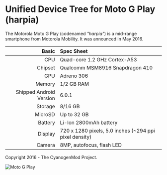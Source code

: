 Unified Device Tree for Moto G Play (harpia)
===========================================

The Motorola Moto G Play (codenamed _"harpia"_) is a mid-range smartphone from Motorola Mobility.
It was announced in May 2016.

Basic   | Spec Sheet
-------:|:-------------------------
CPU     | Quad-core 1.2 GHz Cortex-A53
Chipset | Qualcomm MSM8916 Snapdragon 410
GPU     | Adreno 306
Memory  | 1/2 GB RAM
Shipped Android Version | 6.0.1
Storage | 8/16 GB
MicroSD | Up to 32 GB
Battery | Li-Ion 2800mAh battery
Display | 720 x 1280 pixels, 5.0 inches (~294 ppi pixel density)
Camera  | 8MP, autofocus, flash LED

Copyright 2016 - The CyanogenMod Project.

![Moto G Play](http://ecx.images-amazon.com/images/I/71DZLRD6l2L._SL1500_.jpg "Moto G Play")
